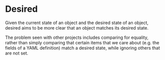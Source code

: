 # Desired

Given the current state of an object and the desired state of an object, desired aims to
be more clear that an object matches its desired state.

The problem seen with other projects includes comparing for equality, rather than simply 
comparing that certain items that we care about (e.g. the fields of a YAML definition) 
match a desired state, while ignoring others that are not set.
